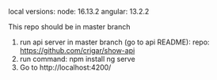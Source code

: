 local versions:
    node: 16.13.2
    angular: 13.2.2

This repo should be in master branch

1. run api server in master branch (go to api README):
    repo: https://github.com/crigar/show-api
2. run command:
    npm install
    ng serve
3. Go to http://localhost:4200/
